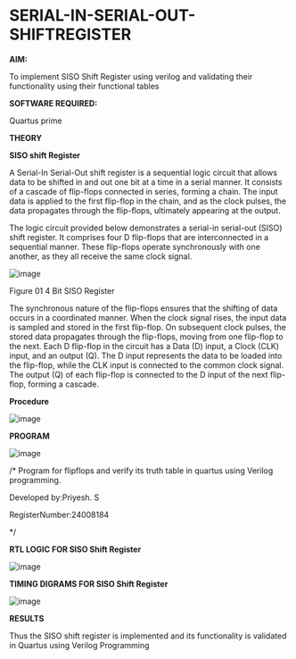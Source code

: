 # SERIAL-IN-SERIAL-OUT-SHIFTREGISTER

**AIM:**

To implement  SISO Shift Register using verilog and validating their functionality using their functional tables

**SOFTWARE REQUIRED:**

Quartus prime

**THEORY**

**SISO shift Register**

A Serial-In Serial-Out shift register is a sequential logic circuit that allows data to be shifted in and out one bit at a time in a serial manner. It consists of a cascade of flip-flops connected in series, forming a chain. The input data is applied to the first flip-flop in the chain, and as the clock pulses, the data propagates through the flip-flops, ultimately appearing at the output.

The logic circuit provided below demonstrates a serial-in serial-out (SISO) shift register. It comprises four D flip-flops that are interconnected in a sequential manner. These flip-flops operate synchronously with one another, as they all receive the same clock signal.

![image](https://github.com/naavaneetha/SERIAL-IN-SERIAL-OUT-SHIFTREGISTER/assets/154305477/e81c4072-37f9-46c6-8145-566764b74c3a)

Figure 01 4 Bit SISO Register

The synchronous nature of the flip-flops ensures that the shifting of data occurs in a coordinated manner. When the clock signal rises, the input data is sampled and stored in the first flip-flop. On subsequent clock pulses, the stored data propagates through the flip-flops, moving from one flip-flop to the next.
Each D flip-flop in the circuit has a Data (D) input, a Clock (CLK) input, and an output (Q). The D input represents the data to be loaded into the flip-flop, while the CLK input is connected to the common clock signal. The output (Q) of each flip-flop is connected to the D input of the next flip-flop, forming a cascade.

**Procedure**


![image](https://github.com/user-attachments/assets/31f76e45-c7a3-4bcd-ba7a-05c70a11c348)


**PROGRAM**


![image](https://github.com/user-attachments/assets/16e43fa7-1ebc-48da-a534-31dea1ecc4b1)

/* Program for flipflops and verify its truth table in quartus using Verilog programming.

Developed by:Priyesh. S


RegisterNumber:24008184

*/

**RTL LOGIC FOR SISO Shift Register**


![image](https://github.com/user-attachments/assets/e5dbba6d-13b9-4b01-9925-71c4312228f2)

**TIMING DIGRAMS FOR SISO Shift Register**


![image](https://github.com/user-attachments/assets/8d6d2afe-f5e9-4938-a724-df70f7c45558)

**RESULTS**

Thus the SISO shift register is implemented and its functionality is validated in
 Quartus using Verilog Programming

